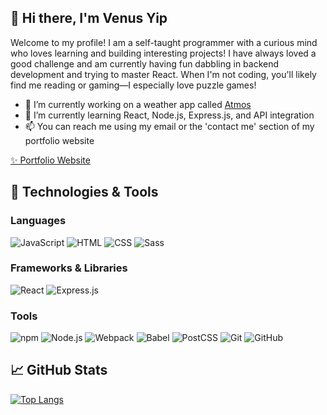 ## 👋 Hi there, I'm Venus Yip

Welcome to my profile! I am a self-taught programmer with a curious mind who loves learning and building interesting projects! I have always loved a good challenge and am currently having fun dabbling in backend development and trying to master React. When I'm not coding, you'll likely find me reading or gaming&mdash;I especially love puzzle games!

- 🔭 I’m currently working on a weather app called [Atmos](https://github.com/VenusY/atmos-weather-app)
- 🌱 I’m currently learning React, Node.js, Express.js, and API integration
- 📫 You can reach me using my email or the 'contact me' section of my portfolio website

[✨ Portfolio Website](https://venusy.github.io/portfolio/)

## 🔧 Technologies & Tools
### Languages
![JavaScript](https://img.shields.io/badge/-JavaScript-F7DF1E?style=for-the-badge&logo=javascript&logoColor=black)
![HTML](https://img.shields.io/badge/-HTML-E34F26?style=for-the-badge&logo=html5&logoColor=white)
![CSS](https://img.shields.io/badge/-CSS-1572B6?style=for-the-badge&logo=css3&logoColor=white)
![Sass](https://img.shields.io/badge/-Sass-CC6699?style=for-the-badge&logo=sass&logoColor=white)

### Frameworks & Libraries
![React](https://img.shields.io/badge/-React-61DAFB?style=for-the-badge&logo=react&logoColor=black)
![Express.js](https://img.shields.io/badge/-Express.js-000000?style=for-the-badge&logo=express&logoColor=white)


### Tools
![npm](https://img.shields.io/badge/-npm-CB3837?style=for-the-badge&logo=npm&logoColor=white)
![Node.js](https://img.shields.io/badge/-Node.js-339933?style=for-the-badge&logo=node.js&logoColor=white)
![Webpack](https://img.shields.io/badge/-Webpack-8DD6F9?style=for-the-badge&logo=webpack&logoColor=black)
![Babel](https://img.shields.io/badge/-Babel-F9DC3E?style=for-the-badge&logo=babel&logoColor=black)
![PostCSS](https://img.shields.io/badge/-PostCSS-DD3A0A?style=for-the-badge&logo=postcss&logoColor=white)
![Git](https://img.shields.io/badge/-Git-F05032?style=for-the-badge&logo=git&logoColor=white)
![GitHub](https://img.shields.io/badge/-GitHub-181717?style=for-the-badge&logo=github&logoColor=white)

## 📈 GitHub Stats
[![Top Langs](https://github-readme-stats.vercel.app/api/top-langs/?username=VenusY&layout=compact&theme=radical)](https://github.com/anuraghazra/github-readme-stats)

<!--
**VenusY/VenusY** is a ✨ _special_ ✨ repository because its `README.md` (this file) appears on your GitHub profile.

Here are some ideas to get you started:

- 🔭 I’m currently working on ...
- 🌱 I’m currently learning ...
- 👯 I’m looking to collaborate on ...
- 🤔 I’m looking for help with ...
- 💬 Ask me about ...
- 📫 How to reach me: ...
- 😄 Pronouns: ...
- ⚡ Fun fact: ...
-->
